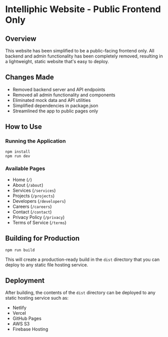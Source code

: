 # Intelliphic Website - Public Frontend Only

## Overview
This website has been simplified to be a public-facing frontend only. All backend and admin functionality has been completely removed, resulting in a lightweight, static website that's easy to deploy.

## Changes Made
- Removed backend server and API endpoints
- Removed all admin functionality and components
- Eliminated mock data and API utilities
- Simplified dependencies in package.json
- Streamlined the app to public pages only

## How to Use

### Running the Application
```
npm install
npm run dev
```

### Available Pages
- Home (`/`)
- About (`/about`)
- Services (`/services`)
- Projects (`/projects`)
- Developers (`/developers`) 
- Careers (`/careers`)
- Contact (`/contact`)
- Privacy Policy (`/privacy`)
- Terms of Service (`/terms`)

## Building for Production
```
npm run build
```
This will create a production-ready build in the `dist` directory that you can deploy to any static file hosting service.

## Deployment
After building, the contents of the `dist` directory can be deployed to any static hosting service such as:
- Netlify
- Vercel
- GitHub Pages
- AWS S3
- Firebase Hosting

